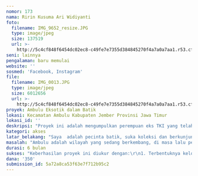 ```yaml
---
nomor: 173
nama: Ririn Kusuma Ari Widiyanti
foto:
  filename: IMG_9652_resize.JPG
  type: image/jpeg
  size: 137519
  url: >-
    http://5c4cf848f6454dc02ec8-c49fe7e7355d384845270f4a7a0a7aa1.r53.cf2.rackcdn.com/fc6efc4b-0304-4d88-9a30-46f189a0ea6b/IMG_9652_resize.JPG
seni: lainnya
pengalaman: baru memulai
website: ''
sosmed: 'Facebook, Instagram'
file:
  filename: IMG_0013.JPG
  type: image/jpeg
  size: 6012656
  url: >-
    http://5c4cf848f6454dc02ec8-c49fe7e7355d384845270f4a7a0a7aa1.r53.cf2.rackcdn.com/e6af9c96-97a5-4cea-834d-fd68d4d9900b/IMG_0013.JPG
proyek: Ambulu Eksotik dalam Batik
lokasi: Kecamatan Ambulu Kabupaten Jember Provinsi Jawa Timur
lokasi_id: ''
deskripsi: "Proyek ini adalah mengumpulkan perempuan eks TKI yang telah pulang ke Ambulu, mengajak mereka berkunjung ke sentra produksi batik, Jogja, Solo, dan Lasem, untuk melihat bagaimana berproduksi batik. Diskusi lebih lanjut akan membentuk kelompok yang memiliki semangat berproduksi untuk mengangkat motif khas Batik Ambulu. \r\nPelatihan dan mentoring, peningkatan desain, teknik produksi, dengan mengundang praktisi dari sentra produksi batik di kota-kota yang telah disebutkan tadi. Peralatan dan penyiapan tempat-tempat yang dapat, tepat, dan strategis menjadi etalase hasil produksi dilakukan dengan menjalin kerjasama dengan berbagai pihak.\r\nMenghubungkan produk Batik Khas Ambulu sebagai bagian ikon wisata sebagai bagian strategi pemasaran yang penting, oleh karenanya show room produk batik juga menjadi bagian dalam proyek ini.\r\nProyek ini meliputi:\r\n1. Kunjungan ke sentra produksi batik\r\n2. Pelatihan desain dan produksi batik\r\n3. Membuat showroom hasil produksi di tempat strategis\r\n4. Menjalin komunikasi, pemasaran dan mengikuti pameran.\r\n\r\n"
kategori: akses
latar_belakang: "Saya  adalah pecinta batik, suka koleksi dan berkunjung ke sentra produksi batik. Saya juga pernah menjadi Tenaga Kerja Wanita di Taiwan selama 10 (sepuluh) tahun dari tahun 2006-2016. Saya memiliki beberapa akun media sosial yang memajang karya jahit dari bahan batik dan kain tradisional lain yang mendapatkan respon yang cukup bagus. Saya tergerak untuk mengajak perempuan di Ambulu, berlatih, mengembangkan wawasan, meningkatkan ketrampilan, dan memproduksi batik khas Ambulu. Harapan saya ini dapat menjadi daya ungkit untuk Ambulu lebih maju.\r\n\r\nAmbulu adalah salah satu sumber penyedia Tenaga Kerja Wanita ke luar negeri dari Kabupaten Jember. Keterbatasan akses dan penurunan produksi pertanian menjadikan bekerja ke luar negeri untuk perempuan sebagai solusi masalah ekonomi. Pilihan pekerjaan, dan akses  turut menjadikan Ambulu stagnan dan lambat berkembang. Memiliki tiga pantai yang sangat indah dan eksotik ternyata belum dapat mengangkat wilayah ini berkembang lebih jauh.\r\n\r\nAmbulu memiliki motif batik khas lokal, biji kopi dan bunga cengkih, akan tetapi desain yang belum berkembang dari segi cita rasa, membuat batik Ambulu tidak terlalu diminati. Pilihan warna yang cerah dan berani tidak memiliki variasi motif yang kaya. Potensi ini, dengan memberdayakan perempuan eks TKW yang telah pulang dapat mendorong berkembangnya keberdayaan ekonomi dan menunjang pariwisata wilayah Ambulu."
masalah: "Ambulu adalah wilayah yang sedang berkembang, di masa lalu pertanian tembakau mendorong perekonomian masyarakat. Semenjak pertanian semakin menurun akibat berbagai faktor, pengiriman tenaga kerja ke luar negri meningkatkan ekonomi secara umum. Akan tetapi lama-kelamaan Ambulu menjadi kurang berproduksi dan semakin mengkonsumsi. Investasi masuk membeli lahan dan membangun pertokoan yang menjual barang-barang konsumsi dasar hingga teknologi.\r\nWisata Ambulu juga semakin meredup dengan hilangnya transportasi umum akibat orang lebih memilih menggunakan kendaran pribadi. Pemda Jember telah mengupayakan transportasi wisata perintis dari Jember ke Ambulu dan Pantai Payangan. Jumlah armada dan pengguna masih belum signifikan, belum dapat meningkatkan daya tarik kunjungan wisata ke wilayah ini.\r\nAmbulu belum memiliki cendera mata yang khas sebagai bagian pendukung wisata pantai eksotik di wilayah Ambulu. Jumlah perempuan eks TKI yang belum menemukan posisi yang pas bagi dirinya di dalam masyarakat secara sosial dan ekonomi masih banyak. Berproduksi adalah strategi yang baik untuk merangkum masalah yang kait-mengkait bagi perempuan untuk terlibat dan lebih berdaya di Ambulu. Produksi dengan membatik dapat di lakukan di rumah bersama-sama dengan kegiatan rumah tangga dan menjaga interaksi sosial serta meningkatkan daya cipta dan kreasi.\r\n"
durasi: 6 bulan
sukses: "Keberhasilan proyek ini diukur dengan:\r\n1. Terbentuknya kelompok perempuan yang memproduksi batik dan berinteraksi satu sama lain, menghasilkan kain batik yang dipasarkan atau diserap oleh rumah produksi jahit. \r\n2. Memiliki showroom atau etalase tempat memajang produksi mereka. \r\n3. Terciptanya variasi motif khas Batik Ambulu"
dana: '350'
submission_id: 5a72a8ca53f63e7f712b95c2
---
```

